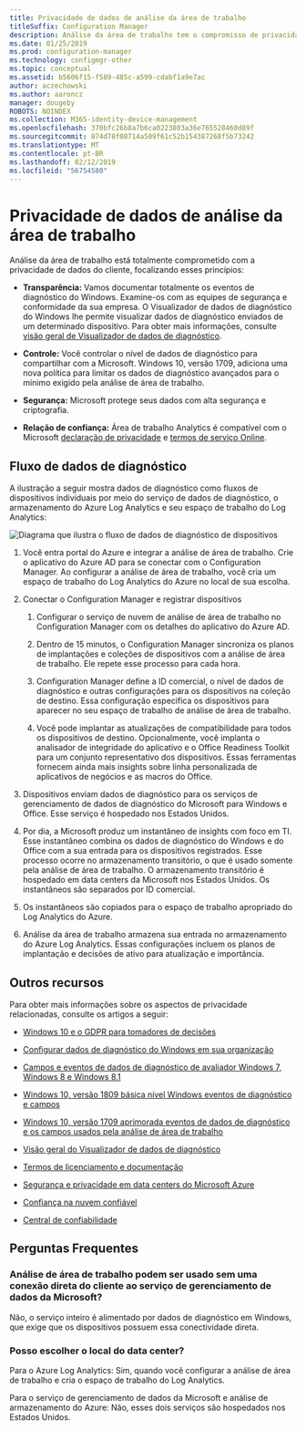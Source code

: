 ```yaml
---
title: Privacidade de dados de análise da área de trabalho
titleSuffix: Configuration Manager
description: Análise da área de trabalho tem o compromisso de privacidade de dados do cliente
ms.date: 01/25/2019
ms.prod: configuration-manager
ms.technology: configmgr-other
ms.topic: conceptual
ms.assetid: b5606f15-f589-485c-a599-cdabf1a9e7ac
author: aczechowski
ms.author: aaroncz
manager: dougeby
ROBOTS: NOINDEX
ms.collection: M365-identity-device-management
ms.openlocfilehash: 370bfc26b8a7b6ca0223803a36e765528460d89f
ms.sourcegitcommit: 874d78f08714a509f61c52b154387268f5b73242
ms.translationtype: MT
ms.contentlocale: pt-BR
ms.lasthandoff: 02/12/2019
ms.locfileid: "56754580"
---
```

# <a name="desktop-analytics-data-privacy"></a>Privacidade de dados de análise da área de trabalho

Análise da área de trabalho está totalmente comprometido com a privacidade de dados do cliente, focalizando esses princípios:

- **Transparência:** Vamos documentar totalmente os eventos de diagnóstico do Windows. Examine-os com as equipes de segurança e conformidade da sua empresa. O Visualizador de dados de diagnóstico do Windows lhe permite visualizar dados de diagnóstico enviados de um determinado dispositivo. Para obter mais informações, consulte [visão geral de Visualizador de dados de diagnóstico](https://docs.microsoft.com/windows/configuration/diagnostic-data-viewer-overview).  

- **Controle:** Você controlar o nível de dados de diagnóstico para compartilhar com a Microsoft. Windows 10, versão 1709, adiciona uma nova política para limitar os dados de diagnóstico avançados para o mínimo exigido pela análise de área de trabalho.  

- **Segurança:** Microsoft protege seus dados com alta segurança e criptografia.  

- **Relação de confiança:** Área de trabalho Analytics é compatível com o Microsoft [declaração de privacidade](https://privacy.microsoft.com/privacystatement) e [termos de serviço Online](http://www.microsoftvolumelicensing.com/DocumentSearch.aspx?Mode=3&DocumentTypeId=46).  



## <a name="diagnostic-data-flow"></a>Fluxo de dados de diagnóstico

A ilustração a seguir mostra dados de diagnóstico como fluxos de dispositivos individuais por meio do serviço de dados de diagnóstico, o armazenamento do Azure Log Analytics e seu espaço de trabalho do Log Analytics:

![Diagrama que ilustra o fluxo de dados de diagnóstico de dispositivos](media/da-data-flow-v1.png)

1. Você entra portal do Azure e integrar a análise de área de trabalho. Crie o aplicativo do Azure AD para se conectar com o Configuration Manager. Ao configurar a análise de área de trabalho, você cria um espaço de trabalho do Log Analytics do Azure no local de sua escolha.  

2. Conectar o Configuration Manager e registrar dispositivos  

    1. Configurar o serviço de nuvem de análise de área de trabalho no Configuration Manager com os detalhes do aplicativo do Azure AD.  

    2. Dentro de 15 minutos, o Configuration Manager sincroniza os planos de implantações e coleções de dispositivos com a análise de área de trabalho. Ele repete esse processo para cada hora.  

    3. Configuration Manager define a ID comercial, o nível de dados de diagnóstico e outras configurações para os dispositivos na coleção de destino. Essa configuração especifica os dispositivos para aparecer no seu espaço de trabalho de análise de área de trabalho.  

    4. Você pode implantar as atualizações de compatibilidade para todos os dispositivos de destino. Opcionalmente, você implanta o analisador de integridade do aplicativo e o Office Readiness Toolkit para um conjunto representativo dos dispositivos. Essas ferramentas fornecem ainda mais insights sobre linha personalizada de aplicativos de negócios e as macros do Office.  

3. Dispositivos enviam dados de diagnóstico para os serviços de gerenciamento de dados de diagnóstico do Microsoft para Windows e Office. Esse serviço é hospedado nos Estados Unidos.  

4. Por dia, a Microsoft produz um instantâneo de insights com foco em TI. Esse instantâneo combina os dados de diagnóstico do Windows e do Office com a sua entrada para os dispositivos registrados. Esse processo ocorre no armazenamento transitório, o que é usado somente pela análise de área de trabalho. O armazenamento transitório é hospedado em data centers da Microsoft nos Estados Unidos. Os instantâneos são separados por ID comercial.  

5. Os instantâneos são copiados para o espaço de trabalho apropriado do Log Analytics do Azure.  

6. Análise da área de trabalho armazena sua entrada no armazenamento do Azure Log Analytics. Essas configurações incluem os planos de implantação e decisões de ativo para atualização e importância.  


<!-- ![Diagram illustrating flow of diagnostic data from devices](media/wa-data-flow-v1.png)

1. Devices send diagnostic data to the Microsoft Diagnostic Data Management service. This service is hosted in the United States.  

2. Set up and enrollment  

    1. You create an Azure Log Analytics workspace when you set up Desktop Analytics. You choose the location and copy the commercial ID. This ID identifies your workspace.  
    
    2. When you connect Configuration Manager to Desktop Analytics, it sets the commercial ID on the devices in your target collection. This configuration specifies the devices to appear in your workspace.  

3. Each day Microsoft produces a "snapshot" of IT-focused insights for each workspace in the Diagnostic Data Management service.  

4. These snapshots are copied to transient storage, which is only used by Desktop Analytics. The transient storage is hosted in Microsoft data centers in the United States. The snapshots are segregated by commercial ID.  

5. The snapshots are then copied to the appropriate Azure Log Analytics workspace.  

6. Desktop Analytics stores your configurations in Analytics Azure storage. These configurations include deployment plans and asset upgrade decisions.  
-->


## <a name="other-resources"></a>Outros recursos

Para obter mais informações sobre os aspectos de privacidade relacionadas, consulte os artigos a seguir:

- [Windows 10 e o GDPR para tomadores de decisões](https://docs.microsoft.com/windows/privacy/gdpr-it-guidance)  

- [Configurar dados de diagnóstico do Windows em sua organização](https://docs.microsoft.com/windows/privacy/configure-windows-diagnostic-data-in-your-organization)  

- [Campos e eventos de dados de diagnóstico de avaliador Windows 7, Windows 8 e Windows 8.1](https://docs.microsoft.com/previous-versions/windows/it-pro/windows-8.1-and-8/appraiser-diagnostic-data-events-and-fields)  

- [Windows 10, versão 1809 básica nível Windows eventos de diagnóstico e campos](https://docs.microsoft.com/windows/privacy/basic-level-windows-diagnostic-events-and-fields-1809)  

- [Windows 10, versão 1709 aprimorada eventos de dados de diagnóstico e os campos usados pela análise de área de trabalho](https://docs.microsoft.com/windows/privacy/enhanced-diagnostic-data-windows-analytics-events-and-fields)  

- [Visão geral do Visualizador de dados de diagnóstico](https://docs.microsoft.com/windows/privacy/diagnostic-data-viewer-overview)  

- [Termos de licenciamento e documentação](https://www.microsoftvolumelicensing.com/DocumentSearch.aspx?Mode=3&DocumentTypeId=31)  

- [Segurança e privacidade em data centers do Microsoft Azure](https://azure.microsoft.com/global-infrastructure/)  

- [Confiança na nuvem confiável](https://azure.microsoft.com/overview/trusted-cloud/)  

- [Central de confiabilidade](https://www.microsoft.com/trustcenter)  



## <a name="faq"></a>Perguntas Frequentes

### <a name="can-desktop-analytics-be-used-without-a-direct-client-connection-to-the-microsoft-data-management-service"></a>Análise de área de trabalho podem ser usado sem uma conexão direta do cliente ao serviço de gerenciamento de dados da Microsoft?
Não, o serviço inteiro é alimentado por dados de diagnóstico em Windows, que exige que os dispositivos possuem essa conectividade direta.


### <a name="can-i-choose-the-data-center-location"></a>Posso escolher o local do data center?

Para o Azure Log Analytics: Sim, quando você configurar a análise de área de trabalho e cria o espaço de trabalho do Log Analytics.

Para o serviço de gerenciamento de dados da Microsoft e análise de armazenamento do Azure: Não, esses dois serviços são hospedados nos Estados Unidos.

